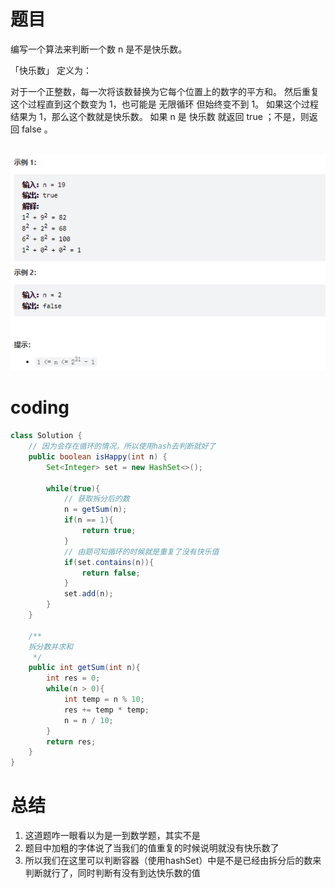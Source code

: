# 题目
编写一个算法来判断一个数 n 是不是快乐数。

「快乐数」 定义为：

对于一个正整数，每一次将该数替换为它每个位置上的数字的平方和。
然后重复这个过程直到这个数变为 1，也可能是 无限循环 但始终变不到 1。
如果这个过程 结果为 1，那么这个数就是快乐数。
如果 n 是 快乐数 就返回 true ；不是，则返回 false 。

 
![](../img/2023-01-18-17-36-21.png)

# coding
```java
class Solution {
    // 因为会存在循环的情况，所以使用hash去判断就好了
    public boolean isHappy(int n) {
        Set<Integer> set = new HashSet<>();

        while(true){
            // 获取拆分后的数
            n = getSum(n);   
            if(n == 1){
                return true;
            }
            // 由题可知循环的时候就是重复了没有快乐值
            if(set.contains(n)){
                return false;
            }
            set.add(n);    
        }
    }

    /**
    拆分数并求和
     */
    public int getSum(int n){
        int res = 0;
        while(n > 0){
            int temp = n % 10;
            res += temp * temp;
            n = n / 10;
        }
        return res;
    }
}

```


# 总结
1. 这道题咋一眼看以为是一到数学题，其实不是
2. 题目中加粗的字体说了当我们的值重复的时候说明就没有快乐数了
3. 所以我们在这里可以判断容器（使用hashSet）中是不是已经由拆分后的数来判断就行了，同时判断有没有到达快乐数的值